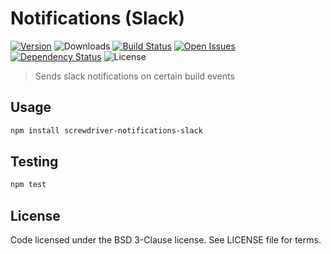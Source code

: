 # Notifications (Slack)
[![Version][npm-image]][npm-url] ![Downloads][downloads-image] [![Build Status][status-image]][status-url] [![Open Issues][issues-image]][issues-url] [![Dependency Status][daviddm-image]][daviddm-url] ![License][license-image]

> Sends slack notifications on certain build events

## Usage

```bash
npm install screwdriver-notifications-slack
```

## Testing

```bash
npm test
```

## License

Code licensed under the BSD 3-Clause license. See LICENSE file for terms.

[npm-image]: https://img.shields.io/npm/v/screwdriver-notifications-slack
[npm-url]: https://npmjs.org/package/screwdriver-notification-slack
[downloads-image]: https://img.shields.io/npm/dt/screwdriver-notification-slacks.svg
[license-image]: https://img.shields.io/npm/l/screwdriver-notification-slacks.svg
[issues-image]: https://img.shields.io/github/issues/screwdriver-cd/notification-slacks.svg
[issues-url]: https://github.com/screwdriver-cd/notification-slacks/issues
[status-image]: https://cd.screwdriver.cd/pipelines/427/badge
[status-url]: https://cd.screwdriver.cd/pipelines/pipelineid
[daviddm-image]: https://david-dm.org/screwdriver-cd/notification-slacks.svg?theme=shields.io
[daviddm-url]: https://david-dm.org/screwdriver-cd/notification-slacks
